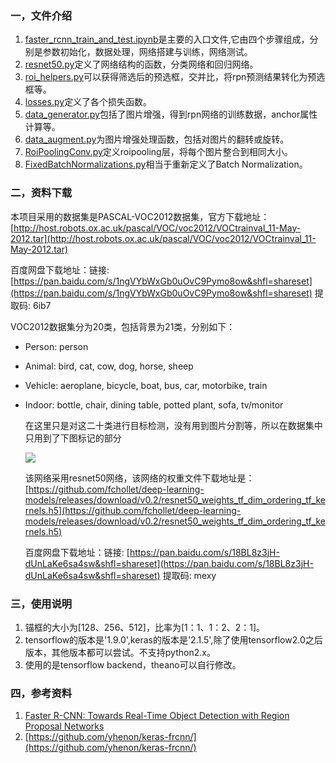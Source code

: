 ### 一，文件介绍
1. [faster_rcnn_train_and_test.ipynb](https://github.com/jiaka/faster_rcnn-keras-_VOC2012/blob/master/faster_rcnn_train_and_test.ipynb)是主要的入口文件,它由四个步骤组成，分别是参数初始化，数据处理，网络搭建与训练，网络测试。
2. [resnet50.py](https://github.com/jiaka/faster_rcnn-keras-_VOC2012/blob/master/resnet50.py)定义了网络结构的函数，分类网络和回归网络。
3. [roi_helpers.py](https://github.com/jiaka/faster_rcnn-keras-_VOC2012/blob/master/roi_helpers.py)可以获得筛选后的预选框，交并比，将rpn预测结果转化为预选框等。
4. [losses.py](https://github.com/jiaka/faster_rcnn-keras-_VOC2012/blob/master/losses.py)定义了各个损失函数。
5. [data_generator.py](https://github.com/jiaka/faster_rcnn-keras-_VOC2012/blob/master/data_generator.py)包括了图片增强，得到rpn网络的训练数据，anchor属性计算等。
6. [data_augment.py](https://github.com/jiaka/faster_rcnn-keras-_VOC2012/blob/master/data_augment.py)为图片增强处理函数，包括对图片的翻转或旋转。
7. [RoiPoolingConv.py](https://github.com/jiaka/faster_rcnn-keras-_VOC2012/blob/master/RoiPoolingConv.py)定义roipooling层，将每个图片整合到相同大小。
8. [FixedBatchNormalizations.py](https://github.com/jiaka/faster_rcnn-keras-_VOC2012/blob/master/FixedBatchNormalizations.py)相当于重新定义了Batch Normalization。

### 二，资料下载
  本项目采用的数据集是PASCAL-VOC2012数据集，官方下载地址：[http://host.robots.ox.ac.uk/pascal/VOC/voc2012/VOCtrainval_11-May-2012.tar](http://host.robots.ox.ac.uk/pascal/VOC/voc2012/VOCtrainval_11-May-2012.tar)
  
  百度网盘下载地址：链接: [https://pan.baidu.com/s/1ngVYbWxGb0uOvC9Pymo8ow&shfl=shareset](https://pan.baidu.com/s/1ngVYbWxGb0uOvC9Pymo8ow&shfl=shareset) 提取码: 6ib7 
  
  VOC2012数据集分为20类，包括背景为21类，分别如下： 
- Person: person 
- Animal: bird, cat, cow, dog, horse, sheep 
- Vehicle: aeroplane, bicycle, boat, bus, car, motorbike, train 
- Indoor: bottle, chair, dining table, potted plant, sofa, tv/monitor

  在这里只是对这二十类进行目标检测，没有用到图片分割等，所以在数据集中只用到了下图标记的部分
  
  ![](https://github.com/jiaka/faster_rcnn-keras-_VOC2012/blob/master/other/123.png)
  
  该网络采用resnet50网络，该网络的权重文件下载地址是：[https://github.com/fchollet/deep-learning-models/releases/download/v0.2/resnet50_weights_tf_dim_ordering_tf_kernels.h5](https://github.com/fchollet/deep-learning-models/releases/download/v0.2/resnet50_weights_tf_dim_ordering_tf_kernels.h5)
  
  百度网盘下载地址：链接: [https://pan.baidu.com/s/18BL8z3jH-dUnLaKe6sa4sw&shfl=shareset](https://pan.baidu.com/s/18BL8z3jH-dUnLaKe6sa4sw&shfl=shareset) 提取码: mexy 

  
### 三，使用说明
  1. 锚框的大小为[128、256、512]，比率为[1：1、1：2、2：1]。
  2. tensorflow的版本是'1.9.0',keras的版本是'2.1.5',除了使用tensorflow2.0之后版本，其他版本都可以尝试。不支持python2.x。
  3. 使用的是tensorflow backend，theano可以自行修改。
  
  
### 四，参考资料
1. [Faster R-CNN: Towards Real-Time Object Detection with Region Proposal Networks](https://arxiv.org/pdf/1506.01497.pdf)
2. [https://github.com/yhenon/keras-frcnn/](https://github.com/yhenon/keras-frcnn/)





















  
